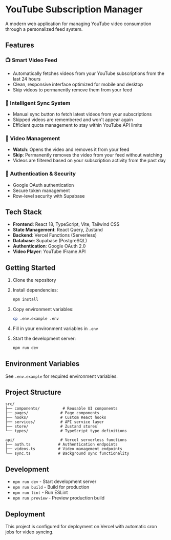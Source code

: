 # YouTube Subscription Manager

A modern web application for managing YouTube video consumption through a personalized feed system.

## Features

### 📺 Smart Video Feed
- Automatically fetches videos from your YouTube subscriptions from the last 24 hours
- Clean, responsive interface optimized for mobile and desktop
- Skip videos to permanently remove them from your feed

### 🔄 Intelligent Sync System
- Manual sync button to fetch latest videos from your subscriptions
- Skipped videos are remembered and won't appear again
- Efficient quota management to stay within YouTube API limits

### 🎯 Video Management
- **Watch**: Opens the video and removes it from your feed
- **Skip**: Permanently removes the video from your feed without watching
- Videos are filtered based on your subscription activity from the past day

### 🔐 Authentication & Security
- Google OAuth authentication
- Secure token management
- Row-level security with Supabase

## Tech Stack

- **Frontend**: React 18, TypeScript, Vite, Tailwind CSS
- **State Management**: React Query, Zustand
- **Backend**: Vercel Functions (Serverless)
- **Database**: Supabase (PostgreSQL)
- **Authentication**: Google OAuth 2.0
- **Video Player**: YouTube IFrame API

## Getting Started

1. Clone the repository
2. Install dependencies:
   ```bash
   npm install
   ```

3. Copy environment variables:
   ```bash
   cp .env.example .env
   ```

4. Fill in your environment variables in `.env`

5. Start the development server:
   ```bash
   npm run dev
   ```

## Environment Variables

See `.env.example` for required environment variables.

## Project Structure

```
src/
├── components/          # Reusable UI components
├── pages/              # Page components
├── hooks/              # Custom React hooks
├── services/           # API service layer
├── store/              # Zustand stores
└── types/              # TypeScript type definitions

api/                    # Vercel serverless functions
├── auth.ts            # Authentication endpoints
├── videos.ts          # Video management endpoints
└── sync.ts            # Background sync functionality
```

## Development

- `npm run dev` - Start development server
- `npm run build` - Build for production
- `npm run lint` - Run ESLint
- `npm run preview` - Preview production build

## Deployment

This project is configured for deployment on Vercel with automatic cron jobs for video syncing.